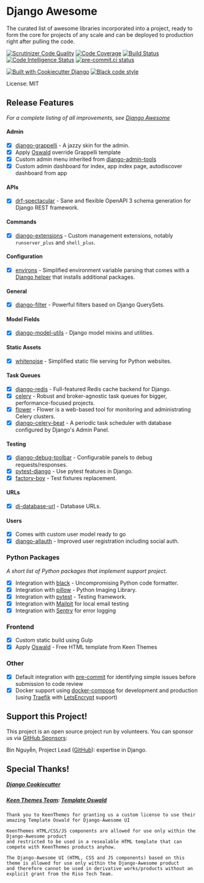 # Django Awesome

The curated list of awesome libraries incorporated into a project, ready to form the core for projects of any scale and can be deployed to production right after pulling the code.

[![Scrutinizer Code Quality](https://scrutinizer-ci.com/g/django-awesome/django-awesome/badges/quality-score.png?b=main)](https://scrutinizer-ci.com/g/django-awesome/django-awesome/?branch=main)
[![Code Coverage](https://scrutinizer-ci.com/g/django-awesome/django-awesome/badges/coverage.png?b=main)](https://scrutinizer-ci.com/g/django-awesome/django-awesome/?branch=main)
[![Build Status](https://scrutinizer-ci.com/g/django-awesome/django-awesome/badges/build.png?b=main)](https://scrutinizer-ci.com/g/django-awesome/django-awesome/build-status/main)
[![Code Intelligence Status](https://scrutinizer-ci.com/g/riso-tech/django-awesome/badges/code-intelligence.svg?b=main)](https://scrutinizer-ci.com/code-intelligence)
[![pre-commit.ci status](https://results.pre-commit.ci/badge/github/django-awesome/django-awesome/main.svg)](https://results.pre-commit.ci/latest/github/django-awesome/django-awesome/main)

[![Built with Cookiecutter Django](https://img.shields.io/badge/built%20with-Cookiecutter%20Django-ff69b4.svg?logo=cookiecutter)](https://github.com/cookiecutter/cookiecutter-django/)
[![Black code style](https://img.shields.io/badge/code%20style-black-000000.svg)](https://github.com/ambv/black)

License: MIT

## Release Features

_For a complete listing of all improvements, see [Django Awesome](https://django-awesome.github.io/)_

#### Admin

- [x] [django-grappelli](https://github.com/sehmaschine/django-grappelli) - A jazzy skin for the admin.
- [x] Apply [Oswald](https://keenthemes.com/products/oswald-html-free) override Grappelli template
- [x] Custom admin menu inherited from [django-admin-tools](https://github.com/django-admin-tools/django-admin-tools)
- [x] Custom admin dashboard for index, app index page, autodiscover dashboard from app

#### APIs

- [x] [drf-spectacular](https://github.com/tfranzel/drf-spectacular) - Sane and flexible OpenAPI 3 schema generation for Django REST framework.

#### Commands

- [x] [django-extensions](https://github.com/django-extensions/django-extensions/) - Custom management extensions, notably `runserver_plus` and `shell_plus`.

#### Configuration

- [x] [environs](https://github.com/sloria/environs) - Simplified environment variable parsing that comes with a [Django helper](https://github.com/sloria/environs#usage-with-django) that installs additional packages.

#### General

- [x] [django-filter](https://github.com/carltongibson/django-filter) - Powerful filters based on Django QuerySets.

#### Model Fields

- [x] [django-model-utils](https://github.com/jazzband/django-model-utils) - Django model mixins and utilities.

#### Static Assets

- [x] [whitenoise](https://github.com/evansd/whitenoise) - Simplified static file serving for Python websites.

#### Task Queues

- [x] [django-redis](https://github.com/niwinz/django-redis) - Full-featured Redis cache backend for Django.
- [x] [celery](https://github.com/celery/celery) - Robust and broker-agnostic task queues for bigger, performance-focused projects.
- [x] [flower](https://github.com/mher/flower) - Flower is a web-based tool for monitoring and administrating Celery clusters.
- [x] [django-celery-beat](https://github.com/celery/django-celery-beat) - A periodic task scheduler with database configured by Django's Admin Panel.

#### Testing

- [x] [django-debug-toolbar](https://github.com/jazzband/django-debug-toolbar/) - Configurable panels to debug requests/responses.
- [x] [pytest-django](https://github.com/pytest-dev/pytest-django) - Use pytest features in Django.
- [x] [factory-boy](https://github.com/FactoryBoy/factory_boy) - Test fixtures replacement.

#### URLs

- [x] [dj-database-url](https://github.com/jacobian/dj-database-url) - Database URLs.

#### Users

- [x] Comes with custom user model ready to go
- [x] [django-allauth](https://github.com/pennersr/django-allauth/) - Improved user registration including social auth.

### Python Packages

_A short list of Python packages that implement support project._

- [x] Integration with [black](https://github.com/psf/black) - Uncompromising Python code formatter.
- [x] Integration with [pillow](https://github.com/python-pillow/Pillow) - Python Imaging Library.
- [x] Integration with [pytest](https://github.com/pytest-dev/pytest/) - Testing framework.
- [x] Integration with [Mailpit](https://github.com/axllent/mailpit/) for local email testing
- [x] Integration with [Sentry](https://sentry.io/welcome/) for error logging

### Frontend

- [x] Custom static build using Gulp
- [x] Apply [Oswald](https://keenthemes.com/products/oswald-html-free) - Free HTML template from Keen Themes

### Other

- [x] Default integration with [pre-commit](https://github.com/pre-commit/pre-commit) for identifying simple issues before submission to code review
- [x] Docker support using [docker-compose](https://github.com/docker/compose) for development and production (using [Traefik](https://traefik.io/) with [LetsEncrypt](https://letsencrypt.org/) support)

## Support this Project!

This project is an open source project run by volunteers. You can sponsor us via [GitHub Sponsors](https://github.com/sponsors/riso-tech):

Bin Nguyễn, Project Lead ([GitHub](https://github.com/riso-tech)): expertise in Django.

## Special Thanks!

##### [Django Cookiecutter](https://github.com/cookiecutter/cookiecutter-django)

##### [Keen Themes Team](https://keenthemes.com/): [Template Oswald](https://keenthemes.com/products/oswald-html-free)

    Thank you to KeenThemes for granting us a custom license to use their amazing Template Oswald for Django-Awesome UI

    KeenThemes HTML/CSS/JS components are allowed for use only within the Django-Awesome product
    and restricted to be used in a resealable HTML template that can compete with KeenThemes products anyhow.

    The Django-Awesome UI (HTML, CSS and JS components) based on this theme is allowed for use only within the Django-Awesome product
    and therefore cannot be used in derivative works/products without an explicit grant from the Riso Tech Team.
